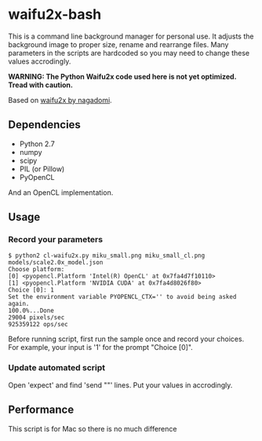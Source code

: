 # waifu2x-bash

This is a command line background manager for personal use. It adjusts the background image to proper size, rename and rearrange files. Many parameters in the scripts are hardcoded so you may need to change these values accrodingly.

**WARNING: The Python Waifu2x code used here is not yet optimized. Tread with caution.**

Based on [waifu2x by nagadomi](https://github.com/nagadomi/waifu2x).

## Dependencies

* Python 2.7
* numpy
* scipy
* PIL (or Pillow)
* PyOpenCL

And an OpenCL implementation.

## Usage
### Record your parameters

    $ python2 cl-waifu2x.py miku_small.png miku_small_cl.png models/scale2.0x_model.json
    Choose platform:
    [0] <pyopencl.Platform 'Intel(R) OpenCL' at 0x7fa4d7f10110>
    [1] <pyopencl.Platform 'NVIDIA CUDA' at 0x7fa4d8026f80>
    Choice [0]: 1
    Set the environment variable PYOPENCL_CTX='' to avoid being asked again.
    100.0%...Done
    29004 pixels/sec
    925359122 ops/sec
    
Before running script, first run the sample once and record your choices. For example, your input is '1' for the prompt "Choice [0]". 

### Update automated script
Open 'expect' and find 'send ""' lines. Put your values in accrodingly.

## Performance

This script is for Mac so there is no much difference 
